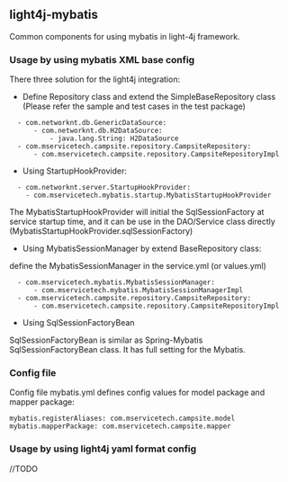 ## light4j-mybatis

Common components for using mybatis in light-4j framework. 

### Usage by using mybatis XML base config

There three solution for the light4j integration:

- Define Repository class and extend the SimpleBaseRepository class (Please refer the sample and test cases in the test package)

```
  - com.networknt.db.GenericDataSource:
      - com.networknt.db.H2DataSource:
          - java.lang.String: H2DataSource
  - com.mservicetech.campsite.repository.CampsiteRepository:
      - com.mservicetech.campsite.repository.CampsiteRepositoryImpl
```

- Using StartupHookProvider:

```
  - com.networknt.server.StartupHookProvider:
    - com.mservicetech.mybatis.startup.MybatisStartupHookProvider
```

The MybatisStartupHookProvider will initial the SqlSessionFactory at service startup time, and it can be use in the DAO/Service class directly (MybatisStartupHookProvider.sqlSessionFactory)

- Using MybatisSessionManager by extend BaseRepository class:

define the MybatisSessionManager in the service.yml (or values.yml)

```
  - com.mservicetech.mybatis.MybatisSessionManager:
      - com.mservicetech.mybatis.MybatisSessionManagerImpl
  - com.mservicetech.campsite.repository.CampsiteRepository:
      - com.mservicetech.campsite.repository.CampsiteRepositoryImpl
```


- Using SqlSessionFactoryBean

SqlSessionFactoryBean is similar as Spring-Mybatis SqlSessionFactoryBean class. It has full setting for the Mybatis. 

### Config file

Config file mybatis.yml defines config values for model package and mapper package:

```
mybatis.registerAliases: com.mservicetech.campsite.model
mybatis.mapperPackage: com.mservicetech.campsite.mapper
```


### Usage by using light4j yaml format config

//TODO